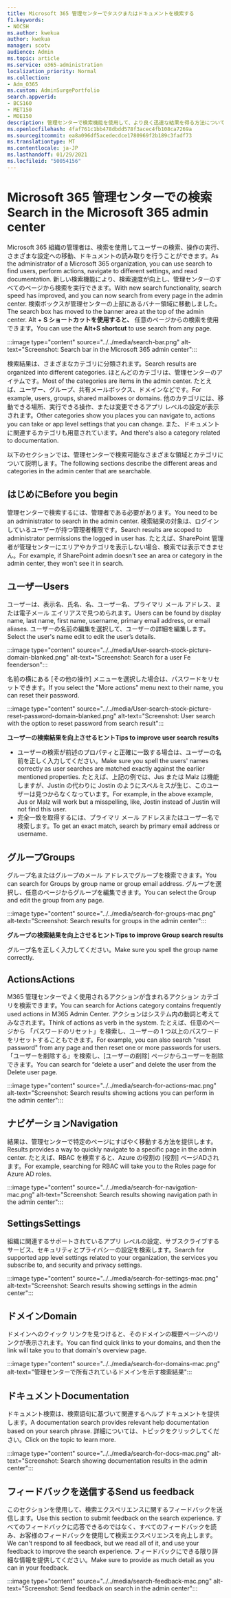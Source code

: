 ```yaml
---
title: Microsoft 365 管理センターでタスクまたはドキュメントを検索する
f1.keywords:
- NOCSH
ms.author: kwekua
author: kwekua
manager: scotv
audience: Admin
ms.topic: article
ms.service: o365-administration
localization_priority: Normal
ms.collection:
- Adm_O365
ms.custom: AdminSurgePortfolio
search.appverid:
- BCS160
- MET150
- MOE150
description: 管理センターで検索機能を使用して、より良く迅速な結果を得る方法について学習します。
ms.openlocfilehash: 4faf761c1bb478dbdd578f3acec4fb108ca7269a
ms.sourcegitcommit: ea8a096df5acedecdce1780969f2b189c3fadf73
ms.translationtype: MT
ms.contentlocale: ja-JP
ms.lasthandoff: 01/29/2021
ms.locfileid: "50054156"
---
```

# <a name="search-in-the-microsoft-365-admin-center"></a><span data-ttu-id="05ac2-103">Microsoft 365 管理センターでの検索</span><span class="sxs-lookup"><span data-stu-id="05ac2-103">Search in the Microsoft 365 admin center</span></span>

<span data-ttu-id="05ac2-104">Microsoft 365 組織の管理者は、検索を使用してユーザーの検索、操作の実行、さまざまな設定への移動、ドキュメントの読み取りを行うことができます。</span><span class="sxs-lookup"><span data-stu-id="05ac2-104">As the administrator of a Microsoft 365 organization, you can use search to find users, perform actions, navigate to different settings, and read documentation.</span></span> <span data-ttu-id="05ac2-105">新しい検索機能により、検索速度が向上し、管理センターのすべてのページから検索を実行できます。</span><span class="sxs-lookup"><span data-stu-id="05ac2-105">With new search functionality, search speed has improved, and you can now search from every page in the admin center.</span></span> <span data-ttu-id="05ac2-106">検索ボックスが管理センターの上部にあるバナー領域に移動しました。</span><span class="sxs-lookup"><span data-stu-id="05ac2-106">The search box has moved to the banner area at the top of the admin center.</span></span> <span data-ttu-id="05ac2-107">Alt + **S ショートカットを使用すると、** 任意のページからの検索を使用できます。</span><span class="sxs-lookup"><span data-stu-id="05ac2-107">You can use the **Alt+S shortcut** to use search from any page.</span></span>

:::image type="content" source="../../media/search-bar.png" alt-text="Screenshot: Search bar in the Microsoft 365 admin center":::

<span data-ttu-id="05ac2-109">検索結果は、さまざまなカテゴリに分類されます。</span><span class="sxs-lookup"><span data-stu-id="05ac2-109">Search results are organized into different categories.</span></span> <span data-ttu-id="05ac2-110">ほとんどのカテゴリは、管理センターのアイテムです。</span><span class="sxs-lookup"><span data-stu-id="05ac2-110">Most of the categories are items in the admin center.</span></span> <span data-ttu-id="05ac2-111">たとえば、ユーザー、グループ、共有メールボックス、ドメインなどです。</span><span class="sxs-lookup"><span data-stu-id="05ac2-111">For example, users, groups, shared mailboxes or domains.</span></span> <span data-ttu-id="05ac2-112">他のカテゴリには、移動できる場所、実行できる操作、または変更できるアプリ レベルの設定が表示されます。</span><span class="sxs-lookup"><span data-stu-id="05ac2-112">Other categories show you places you can navigate to, actions you can take or app level settings that you can change.</span></span> <span data-ttu-id="05ac2-113">また、ドキュメントに関連するカテゴリも用意されています。</span><span class="sxs-lookup"><span data-stu-id="05ac2-113">And there's also a category related to documentation.</span></span>

<span data-ttu-id="05ac2-114">以下のセクションでは、管理センターで検索可能なさまざまな領域とカテゴリについて説明します。</span><span class="sxs-lookup"><span data-stu-id="05ac2-114">The following sections describe the different areas and categories in the admin center that are searchable.</span></span>

## <a name="before-you-begin"></a><span data-ttu-id="05ac2-115">はじめに</span><span class="sxs-lookup"><span data-stu-id="05ac2-115">Before you begin</span></span>

<span data-ttu-id="05ac2-116">管理センターで検索するには、管理者である必要があります。</span><span class="sxs-lookup"><span data-stu-id="05ac2-116">You need to be an administrator to search in the admin center.</span></span> <span data-ttu-id="05ac2-117">検索結果の対象は、ログインしているユーザーが持つ管理者権限です。</span><span class="sxs-lookup"><span data-stu-id="05ac2-117">Search results are scoped to administrator permissions the logged in user has.</span></span> <span data-ttu-id="05ac2-118">たとえば、SharePoint 管理者が管理センターにエリアやカテゴリを表示しない場合、検索では表示できません。</span><span class="sxs-lookup"><span data-stu-id="05ac2-118">For example, if SharePoint admin doesn't see an area or category in the admin center, they won't see it in search.</span></span>

## <a name="users"></a><span data-ttu-id="05ac2-119">ユーザー</span><span class="sxs-lookup"><span data-stu-id="05ac2-119">Users</span></span>

<span data-ttu-id="05ac2-120">ユーザーは、表示名、氏名、名、ユーザー名、プライマリ メール アドレス、または電子メール エイリアスで見つめられます。</span><span class="sxs-lookup"><span data-stu-id="05ac2-120">Users can be found by display name, last name, first name, username, primary email address, or email aliases.</span></span> <span data-ttu-id="05ac2-121">ユーザーの名前の編集を選択して、ユーザーの詳細を編集します。</span><span class="sxs-lookup"><span data-stu-id="05ac2-121">Select the user's name edit to edit the user’s details.</span></span>

:::image type="content" source="../../media/User-search-stock-picture-domain-blanked.png" alt-text="Screenshot: Search for a user Fe feenderson":::

<span data-ttu-id="05ac2-123">名前の横にある [その他の操作] メニューを選択した場合は、パスワードをリセットできます。</span><span class="sxs-lookup"><span data-stu-id="05ac2-123">If you select the "More actions" menu next to their name, you can reset their password.</span></span>

:::image type="content" source="../../media/User-search-stock-picture-reset-password-domain-blanked.png" alt-text="Screenshot: User search with the option to reset password from search result":::

<span data-ttu-id="05ac2-125">**ユーザーの検索結果を向上させるヒント**</span><span class="sxs-lookup"><span data-stu-id="05ac2-125">**Tips to improve user search results**</span></span>

- <span data-ttu-id="05ac2-126">ユーザーの検索が前述のプロパティと正確に一致する場合は、ユーザーの名前を正しく入力してください。</span><span class="sxs-lookup"><span data-stu-id="05ac2-126">Make sure you spell the users' names correctly as user searches are matched exactly against the earlier mentioned properties.</span></span> <span data-ttu-id="05ac2-127">たとえば、上記の例では、Jus または Malz は機能しますが、Justin の代わりに Jostin のようにスペルミスが生じ、このユーザーは見つからなくなっています。</span><span class="sxs-lookup"><span data-stu-id="05ac2-127">For example, in the above example, Jus or Malz will work but a misspelling, like, Jostin instead of Justin will not find this user.</span></span>
- <span data-ttu-id="05ac2-128">完全一致を取得するには、プライマリ メール アドレスまたはユーザー名で検索します。</span><span class="sxs-lookup"><span data-stu-id="05ac2-128">To get an exact match, search by primary email address or username.</span></span>

## <a name="groups"></a><span data-ttu-id="05ac2-129">グループ</span><span class="sxs-lookup"><span data-stu-id="05ac2-129">Groups</span></span>

<span data-ttu-id="05ac2-130">グループ名またはグループのメール アドレスでグループを検索できます。</span><span class="sxs-lookup"><span data-stu-id="05ac2-130">You can search for Groups by group name or group email address.</span></span> <span data-ttu-id="05ac2-131">グループを選択し、任意のページからグループを編集できます。</span><span class="sxs-lookup"><span data-stu-id="05ac2-131">You can select the Group and edit the group from any page.</span></span>

:::image type="content" source="../../media/search-for-groups-mac.png" alt-text="Screenshot: Search results for groups in the admin center":::

<span data-ttu-id="05ac2-133">**グループの検索結果を向上させるヒント**</span><span class="sxs-lookup"><span data-stu-id="05ac2-133">**Tips to improve Group search results**</span></span>

<span data-ttu-id="05ac2-134">グループ名を正しく入力してください。</span><span class="sxs-lookup"><span data-stu-id="05ac2-134">Make sure you spell the group name correctly.</span></span>

## <a name="actions"></a><span data-ttu-id="05ac2-135">Actions</span><span class="sxs-lookup"><span data-stu-id="05ac2-135">Actions</span></span>

<span data-ttu-id="05ac2-136">M365 管理センターでよく使用されるアクションが含まれるアクション カテゴリを検索できます。</span><span class="sxs-lookup"><span data-stu-id="05ac2-136">You can search for Actions category contains frequently used actions in M365 Admin Center.</span></span> <span data-ttu-id="05ac2-137">アクションはシステム内の動詞と考えてみなされます。</span><span class="sxs-lookup"><span data-stu-id="05ac2-137">Think of actions as verb in the system.</span></span> <span data-ttu-id="05ac2-138">たとえば、任意のページから 「パスワードのリセット」を検索し、ユーザーの 1 つ以上のパスワードをリセットすることもできます。</span><span class="sxs-lookup"><span data-stu-id="05ac2-138">For example, you can also search "reset password" from any page and then reset one or more passwords for users.</span></span> <span data-ttu-id="05ac2-139">「ユーザーを削除する」を検索し、[ユーザーの削除] ページからユーザーを削除できます。</span><span class="sxs-lookup"><span data-stu-id="05ac2-139">You can search for “delete a user” and delete the user from the Delete user page.</span></span>

:::image type="content" source="../../media/search-for-actions-mac.png" alt-text="Screenshot: Search results showing actions you can perform in the admin center":::

## <a name="navigation"></a><span data-ttu-id="05ac2-141">ナビゲーション</span><span class="sxs-lookup"><span data-stu-id="05ac2-141">Navigation</span></span>

<span data-ttu-id="05ac2-142">結果は、管理センターで特定のページにすばやく移動する方法を提供します。</span><span class="sxs-lookup"><span data-stu-id="05ac2-142">Results provides a way to quickly navigate to a specific page in the admin center.</span></span> <span data-ttu-id="05ac2-143">たとえば、RBAC を検索すると、Azure の役割の [役割] ページADされます。</span><span class="sxs-lookup"><span data-stu-id="05ac2-143">For example, searching for RBAC will take you to the Roles page for Azure AD roles.</span></span>

:::image type="content" source="../../media/search-for-navigation-mac.png" alt-text="Screenshot: Search results showing navigation path in the admin center":::

## <a name="settings"></a><span data-ttu-id="05ac2-145">Settings</span><span class="sxs-lookup"><span data-stu-id="05ac2-145">Settings</span></span>

<span data-ttu-id="05ac2-146">組織に関連するサポートされているアプリ レベルの設定、サブスクライブするサービス、セキュリティとプライバシーの設定を検索します。</span><span class="sxs-lookup"><span data-stu-id="05ac2-146">Search for supported app level settings related to your organization, the services you subscribe to, and security and privacy settings.</span></span>

:::image type="content" source="../../media/search-for-settings-mac.png" alt-text="Screenshot: Search results showing settings in the admin center":::

## <a name="domain"></a><span data-ttu-id="05ac2-148">ドメイン</span><span class="sxs-lookup"><span data-stu-id="05ac2-148">Domain</span></span>

<span data-ttu-id="05ac2-149">ドメインへのクイック リンクを見つけると、そのドメインの概要ページへのリンクが表示されます。</span><span class="sxs-lookup"><span data-stu-id="05ac2-149">You can find quick links to your domains, and then the link will take you to that domain's overview page.</span></span>

:::image type="content" source="../../media/search-for-domains-mac.png" alt-text="管理センターで所有されているドメインを示す検索結果":::

## <a name="documentation"></a><span data-ttu-id="05ac2-151">ドキュメント</span><span class="sxs-lookup"><span data-stu-id="05ac2-151">Documentation</span></span>

<span data-ttu-id="05ac2-152">ドキュメント検索は、検索語句に基づいて関連するヘルプ ドキュメントを提供します。</span><span class="sxs-lookup"><span data-stu-id="05ac2-152">A documentation search provides relevant help documentation based on your search phrase.</span></span> <span data-ttu-id="05ac2-153">詳細については、トピックをクリックしてください。</span><span class="sxs-lookup"><span data-stu-id="05ac2-153">Click on the topic to learn more.</span></span>

:::image type="content" source="../../media/search-for-docs-mac.png" alt-text="Screenshot: Search showing documentation results in the admin center":::

## <a name="send-us-feedback"></a><span data-ttu-id="05ac2-155">フィードバックを送信する</span><span class="sxs-lookup"><span data-stu-id="05ac2-155">Send us feedback</span></span>

<span data-ttu-id="05ac2-156">このセクションを使用して、検索エクスペリエンスに関するフィードバックを送信します。</span><span class="sxs-lookup"><span data-stu-id="05ac2-156">Use this section to submit feedback on the search experience.</span></span> <span data-ttu-id="05ac2-157">すべてのフィードバックに応答できるのではなく、すべてのフィードバックを読み、お客様のフィードバックを使用して検索エクスペリエンスを向上します。</span><span class="sxs-lookup"><span data-stu-id="05ac2-157">We can't respond to all feedback, but we read all of it, and use your feedback to improve the search experience.</span></span> <span data-ttu-id="05ac2-158">フィードバックにできる限り詳細な情報を提供してください。</span><span class="sxs-lookup"><span data-stu-id="05ac2-158">Make sure to provide as much detail as you can in your feedback.</span></span>

:::image type="content" source="../../media/search-feedback-mac.png" alt-text="Screenshot: Send feedback on search in the admin center":::